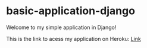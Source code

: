 # basic-application-django
Welcome to my simple application in Django!

This is the link to acess my application on Heroku: [Link](https://app-django2-dt.herokuapp.com/)

